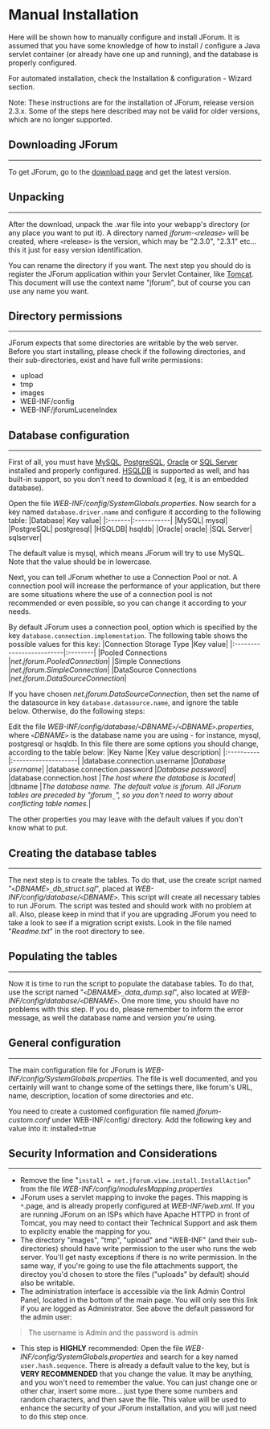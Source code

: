 # Manual Installation #

Here will be shown how to manually configure and install JForum. It is assumed that you have some knowledge of how to install / configure a Java servlet container (or already have one up and running), and the database is properly configured.

For automated installation, check the Installation & configuration - Wizard section.

Note: These instructions are for the installation of JForum, release version 2.3.x. Some of the steps here described may not be valid for older versions, which are no longer supported.

## Downloading JForum ##

---

To get JForum, go to the [download page](http://code.google.com/p/jforum2/downloads/list) and get the latest version.

## Unpacking ##

---

After the download, unpack the .war file into your webapp's directory (or any place you want to put it). A directory named _jforum-`<`release`>`_ will be created, where `<`release`>` is the version, which may be "2.3.0", "2.3.1" etc... this it just for easy version identification.

You can rename the directory if you want. The next step you should do is register the JForum application within your Servlet Container, like [Tomcat](http://tomcat.apache.org). This document will use the context name "jforum", but of course you can use any name you want.

## Directory permissions ##

---

JForum expects that some directories are writable by the web server. Before you start installing, please check if the following directories, and their sub-directories, exist and have full write permissions:

  * upload
  * tmp
  * images
  * WEB-INF/config
  * WEB-INF/jforumLuceneIndex

## Database configuration ##

---

First of all, you must have [MySQL](http://www.mysql.com/), [PostgreSQL](http://www.postgresql.org), [Oracle](http://www.oracle.com) or [SQL Server](http://www.microsoft.com/sqlserver/) installed and properly configured. [HSQLDB](http://www.hsqldb.org/) is supported as well, and has built-in support, so you don't need to download it (eg, it is an embedded database).

Open the file _WEB-INF/config/SystemGlobals.properties_. Now search for a key named `database.driver.name` and configure it according to the following table:
|Database|  	Key value|
|:-------|:-----------|
|MySQL| 	mysql|
|PostgreSQL| 	postgresql|
|HSQLDB| 	hsqldb|
|Oracle| 	oracle|
|SQL Server| 	sqlserver|

The default value is mysql, which means JForum will try to use MySQL. Note that the value should be in lowercase.

Next, you can tell JForum whether to use a Connection Pool or not. A connection pool will increase the performance of your application, but there are some situations where the use of a connection pool is not recommended or even possible, so you can change it according to your needs.

By default JForum uses a connection pool, option which is specified by the key `database.connection.implementation`. The following table shows the possible values for this key:
|Connection Storage Type  	|Key value|
|:-------------------------|:--------|
|Pooled Connections 	|_net.jforum.PooledConnection_|
|Simple Connections 	|_net.jforum.SimpleConnection_|
|DataSource Connections 	|_net.jforum.DataSourceConnection_|

If you have chosen _net.jforum.DataSourceConnection_, then set the name of the datasource in key `database.datasource.name`, and ignore the table below. Otherwise, do the following steps:

Edit the file _WEB-INF/config/database/`<`DBNAME`>`/`<`DBNAME`>`.properties_, where _`<`DBNAME`>`_ is the database name you are using - for instance, mysql, postgresql or hsqldb. In this file there are some options you should change, according to the table below:
|Key Name  	|Key value description|
|:----------|:--------------------|
|database.connection.username 	|_Database username_|
|database.connection.password 	|_Database password_|
|database.connection.host 	|_The host where the database is located_|
|dbname 	|_The database name. The default value is jforum. All JForum tables are preceded by "jforum`_`", so you don't need to worry about conflicting table names._|

The other properties you may leave with the default values if you don't know what to put.

## Creating the database tables ##

---

The next step is to create the tables. To do that, use the create script named "_`<`DBNAME`>_`db\_struct.sql_", placed at _WEB-INF/config/database/`<`DBNAME`>`_. This script will create all necessary tables to run JForum. The script was tested and should work with no problem at all. Also, please keep in mind that if you are upgrading JForum you need to take a look to see if a migration script exists. Look in the file named "_Readme.txt_" in the root directory to see.

## Populating the tables ##

---

Now it is time to run the script to populate the database tables. To do that, use the script named "_`<`DBNAME`>_`data\_dump.sql_", also located at _WEB-INF/config/database/`<`DBNAME`>`_. One more time, you should have no problems with this step. If you do, please remember to inform the error message, as well the database name and version you're using.

## General configuration ##

---

The main configuration file for JForum is _WEB-INF/config/SystemGlobals.properties_. The file is well documented, and you certainly will want to change some of the settings there, like forum's URL, name, description, location of some directories and etc.

You need to create a customed configuration file named _jforum-custom.conf_ under WEB-INF/config/ directory. Add the following key and value into it:
installed=true

## Security Information and Considerations ##

---

  * Remove the line "`install = net.jforum.view.install.InstallAction`" from the file _WEB-INF/config/modulesMapping.properties_
  * JForum uses a servlet mapping to invoke the pages. This mapping is `*`.page, and is already properly configured at _WEB-INF/web.xml_. If you are running JForum on an ISPs which have Apache HTTPD in front of Tomcat, you may need to contact their Technical Support and ask them to explicity enable the mapping for you.
  * The directory "images", "tmp", "upload" and "WEB-INF" (and their sub-directories) should have write permission to the user who runs the web server. You'll get nasty exceptions if there is no write permission. In the same way, if you're going to use the file attachments support, the directoy you'd chosen to store the files ("uploads" by default) should also be writable.
  * The administration interface is accessible via the link Admin Control Panel, located in the bottom of the main page. You will only see this link if you are logged as Administrator. See above the default password for the admin user:

> The username is Admin and the password is admin
  * This step is **HIGHLY** recommended: Open the file _WEB-INF/config/SystemGlobals.properties_ and search for a key named `user.hash.sequence`. There is already a default value to the key, but is **VERY RECOMMENDED** that you change the value. It may be anything, and you won't need to remember the value. You can just change one or other char, insert some more... just type there some numbers and random characters, and then save the file. This value will be used to enhance the security of your JForum installation, and you will just need to do this step once.
